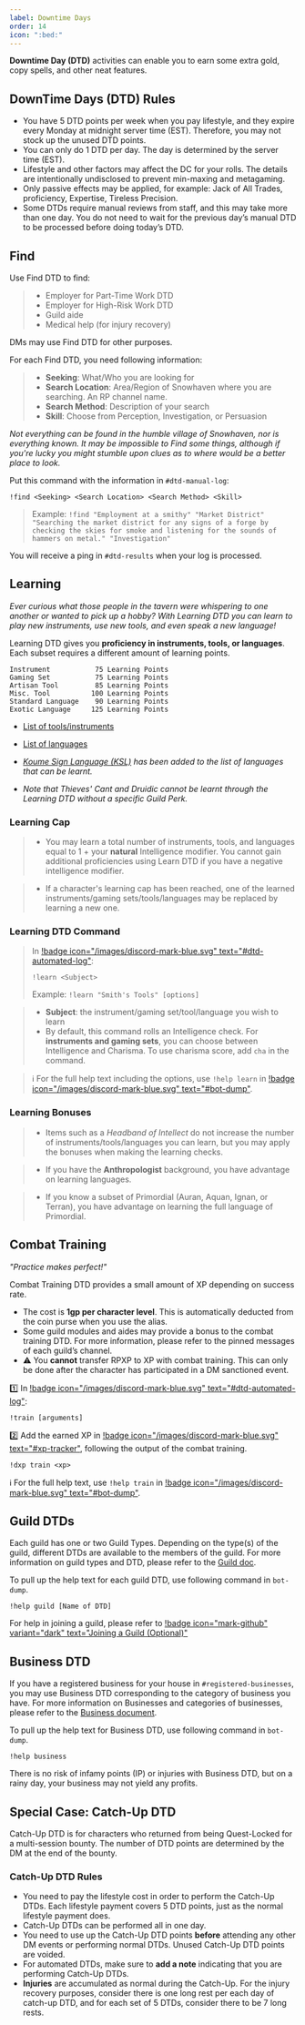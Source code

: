 ```yaml
---
label: Downtime Days
order: 14
icon: ":bed:"
---
```


**Downtime Day (DTD)** activities can enable you to earn some extra gold, copy spells, and other neat features.

## DownTime Days (DTD) Rules

- You have 5 DTD points per week when you pay lifestyle, and they expire every Monday at midnight server time (EST). Therefore, you may not stock up the unused DTD points.
- You can only do 1 DTD per day. The day is determined by the server time (EST).
- Lifestyle and other factors may affect the DC for your rolls. The details are intentionally undisclosed to prevent min-maxing and metagaming.
- Only passive effects may be applied, for example: Jack of All Trades, proficiency, Expertise, Tireless Precision.
- Some DTDs require manual reviews from staff, and this may take more than one day. You do not need to wait for the previous day’s manual DTD to be processed before doing today’s DTD.

## Find

Use Find DTD to find:
> - Employer for Part-Time Work DTD
> - Employer for High-Risk Work DTD
> - Guild aide
> - Medical help (for injury recovery)

DMs may use Find DTD for other purposes.

For each Find DTD, you need following information:
> - **Seeking**: What/Who you are looking for
> - **Search Location**: Area/Region of Snowhaven where you are searching. An RP channel name.
> - **Search Method**: Description of your search
> - **Skill**: Choose from Perception, Investigation, or Persuasion

*Not everything can be found in the humble village of Snowhaven, nor is everything known. It may be impossible to Find some things, although if you're lucky you might stumble upon clues as to where would be a better place to look.*

Put this command with the information in `#dtd-manual-log`:

```
!find <Seeking> <Search Location> <Search Method> <Skill>
```

> Example: `!find "Employment at a smithy" "Market District" "Searching the market district for any signs of a forge by checking the skies for smoke and listening for the sounds of hammers on metal." "Investigation"`

You will receive a ping in `#dtd-results` when your log is processed.


## Learning

*Ever curious what those people in the tavern were whispering to one another or wanted to pick up a hobby? With Learning DTD you can learn to play new instruments, use new tools, and even speak a new language!*

Learning DTD gives you __proficiency in instruments, tools, or languages__. Each subset requires a different amount of learning points.
```
Instrument           75 Learning Points
Gaming Set           75 Learning Points
Artisan Tool         85 Learning Points
Misc. Tool          100 Learning Points
Standard Language    90 Learning Points
Exotic Language     125 Learning Points
```
- [List of tools/instruments](https://www.dndbeyond.com/sources/basic-rules/equipment#Tools)
- [List of languages](https://www.dndbeyond.com/sources/basic-rules/personality-and-background#Languages)

- *[Koume Sign Language (KSL)](<https://docs.google.com/document/d/1ZysB8Jyc3LfVMKOtiQwODfT1s2oI38shuTeCnbyOSPs/edit?tab=t.0#heading=h.3msemhbc7iyt>) has been added to the list of languages that can be learnt.*
- *Note that Thieves' Cant and Druidic cannot be learnt through the Learning DTD without a specific Guild Perk.*


### Learning Cap

> - You may learn a total number of instruments, tools, and languages equal to 1 + your **natural** Intelligence modifier. You cannot gain additional proficiencies using Learn DTD if you have a negative intelligence modifier.

> - If a character's learning cap has been reached, one of the learned instruments/gaming sets/tools/languages may be replaced by learning a new one.

### Learning DTD Command

> In [!badge icon="/images/discord-mark-blue.svg" text="#dtd-automated-log"](https://discord.com/channels/512870694883950598/579777361117970465):<br>
> ```
> !learn <Subject>
> ```
> Example: `!learn "Smith's Tools" [options]`

> - **Subject**: the instrument/gaming set/tool/language you wish to learn
> - By default, this command rolls an Intelligence check. For __instruments and gaming sets__, you can choose between Intelligence and Charisma. To use charisma score, add `cha` in the command.

> ℹ️ For the full help text including the options, use `!help learn` in [!badge icon="/images/discord-mark-blue.svg" text="#bot-dump"](https://discord.com/channels/512870694883950598/519131071502221313).

### Learning Bonuses

> - Items such as a *Headband of Intellect* do not increase the number of instruments/tools/languages you can learn, but you may apply the bonuses when making the learning checks.

> - If you have the **Anthropologist** background, you have advantage on learning languages.

> - If you know a subset of Primordial (Auran, Aquan, Ignan, or Terran), you have advantage on learning the full language of Primordial.




## Combat Training

*"Practice makes perfect!"*

Combat Training DTD provides a small amount of XP depending on success rate.

- The cost is **1gp per character level**. This is automatically deducted from the coin purse when you use the alias.
- Some guild modules and aides may provide a bonus to the combat training DTD. For more information, please refer to the pinned messages of each guild’s channel.
- ⚠️ You **cannot** transfer RPXP to XP with combat training. This can only be done after the character has participated in a DM sanctioned event.

1️⃣ In [!badge icon="/images/discord-mark-blue.svg" text="#dtd-automated-log"](https://discord.com/channels/512870694883950598/579777361117970465):
```
!train [arguments]
```
2️⃣ Add the earned XP in [!badge icon="/images/discord-mark-blue.svg" text="#xp-tracker"](https://discord.com/channels/512870694883950598/531014104098537481), following the output of the combat training.
```
!dxp train <xp>
```

ℹ️ For the full help text, use `!help train` in [!badge icon="/images/discord-mark-blue.svg" text="#bot-dump"](https://discord.com/channels/512870694883950598/519131071502221313).

## Guild DTDs

Each guild has one or two Guild Types. Depending on the type(s) of the guild, different DTDs are available to the members of the guild. For more information on guild types and DTD, please refer to the [Guild doc](https://docs.google.com/document/d/1A8sVmnksKwb9MX98f7Z6lfmdDgfxft85JPaQKejxXj0/edit).

To pull up the help text for each guild DTD, use following command in `bot-dump`.

```
!help guild [Name of DTD]
```

For help in joining a guild, please refer to [!badge icon="mark-github" variant="dark" text="Joining a Guild (Optional)"](/start-playing/start-playing/#joining-a-guild-optional)

## Business DTD

If you have a registered business for your house in `#registered-businesses`, you may use Business DTD corresponding to the category of business you have. For more information on Businesses and categories of businesses, please refer to the [Business document](https://docs.google.com/document/d/1_BlD8lANtdI6qJKwAOXoi6OzRI2BzbE8WYMCipsX5ac/).

To pull up the help text for Business DTD, use following command in `bot-dump`.

```
!help business
```

There is no risk of infamy points (IP) or injuries with Business DTD, but on a rainy day, your business may not yield any profits.

## Special Case: Catch-Up DTD

Catch-Up DTD is for characters who returned from being Quest-Locked for a multi-session bounty. The number of DTD points are determined by the DM at the end of the bounty.

### Catch-Up DTD Rules

- You need to pay the lifestyle cost in order to perform the Catch-Up DTDs. Each lifestyle payment covers 5 DTD points, just as the normal lifestyle payment does.
- Catch-Up DTDs can be performed all in one day. 
- You need to use up the Catch-Up DTD points **before** attending any other DM events or performing normal DTDs. Unused Catch-Up DTD points are voided.
- For automated DTDs, make sure to **add a note** indicating that you are performing Catch-Up DTDs.
- **Injuries** are accumulated as normal during the Catch-Up. For the injury recovery purposes, consider there is one long rest per each day of catch-up DTD, and for each set of 5 DTDs, consider there to be 7 long rests.
